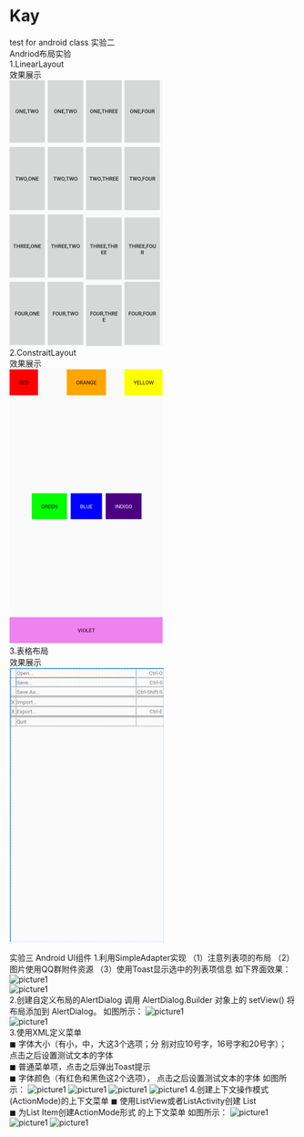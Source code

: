 # Kay
test for android class
实验二  
Andriod布局实验  
1.LinearLayout  
效果展示  
![picture1](https://github.com/Rabbint/Kay/blob/master/Layout/ScreenShot/1.png)  
2.ConstraitLayout  
效果展示  
![picture](https://github.com/Rabbint/Kay/blob/master/Layout/ScreenShot/3.png)  
3.表格布局  
效果展示  
![picture](https://github.com/Rabbint/Kay/blob/master/Layout/ScreenShot/2.png) 

实验三 
Android UI组件 
1.利用SimpleAdapter实现 
（1）注意列表项的布局 （2）图片使用QQ群附件资源 （3）使用Toast显示选中的列表项信息 
如下界面效果： 
![picture1](https://github.com/Rabbint/Kay/screenshot/sp1.png)  
![picture1](https://github.com/Rabbint/Kay/screenshot/sp2.png)  
2.创建自定义布局的AlertDialog 
调用 AlertDialog.Builder 对象上的 setView() 将布局添加到 AlertDialog。 
如图所示： 
![picture1](https://github.com/Rabbint/Kay/screenshot/alog1.png)  
![picture1](https://github.com/Rabbint/Kay/screenshot/alog2.png)  
3.使用XML定义菜单  
◼ 字体大小（有小，中，大这3个选项；分 别对应10号字，16号字和20号字）； 点击之后设置测试文本的字体  
◼ 普通菜单项，点击之后弹出Toast提示  
◼ 字体颜色（有红色和黑色这2个选项）， 点击之后设置测试文本的字体 
如图所示： 
![picture1](https://github.com/Rabbint/Kay/screenshot/xml1.png) 
![picture1](https://github.com/Rabbint/Kay/screenshot/xml2.png) 
![picture1](https://github.com/Rabbint/Kay/screenshot/xml3.png) 
![picture1](https://github.com/Rabbint/Kay/screenshot/xml4.png) 
4.创建上下文操作模式(ActionMode)的上下文菜单 
◼ 使用ListView或者ListActivity创建 List  
◼ 为List Item创建ActionMode形式 的上下文菜单 
如图所示： 
![picture1](https://github.com/Rabbint/Kay/screenshot/AM1.png) 
![picture1](https://github.com/Rabbint/Kay/screenshot/AM2.png) 
![picture1](https://github.com/Rabbint/Kay/screenshot/AM3.png) 
